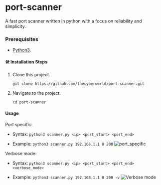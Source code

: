 # port-scanner
A fast port scanner written in python with a focus on reliability and simplicity. 

### Prerequisites
- [Python3](https://www.python.org/downloads/).

#### 🛠️ Installation Steps
1. Clone this project.
      
    `git clone https://github.com/thecyberworld/port-scanner.git`
2. Navigate to the project.
    
   `cd port-scanner`

#### Usage
Port specific:
- Syntax: `python3 scanner.py <ip> <port_start> <port_end>`

- Example: `python3 scanner.py 192.168.1.1 0 200`
![port_specific](https://user-images.githubusercontent.com/44284877/179356857-4676e09e-48ac-4cb8-96e3-2fa910a15e9a.gif)

Verbose mode:
- Syntax: `python3 scanner.py <ip> <port_start> <port_end> <verbose_mode> `

- Example: `python3 scanner.py 192.168.1.1 0 200 -v`
![Verbose mode](https://user-images.githubusercontent.com/44284877/179357933-76ef587a-9f74-4ab7-b466-164ca4fce445.gif)
